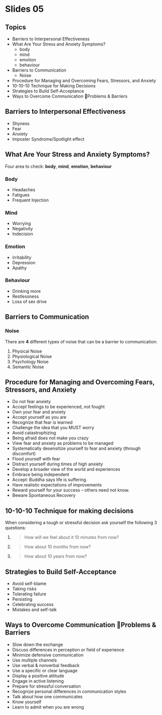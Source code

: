# Slides 05

## Topics
* Barriers to Interpersonal Effectiveness
* What Are Your Stress and Anxiety Symptoms?
  * body
  * mind
  * emotion
  * behaviour
* Barriers to Communication
  * Noise
* Procedure for Managing and Overcoming Fears, Stressors, and Anxiety
* 10-10-10 Technique for Making Decisions
* Strategies to Build Self-Acceptance
* Ways to Overcome Communication Problems & Barriers



## Barriers to Interpersonal Effectiveness
* Shyness
* Fear
* Anxiety
* Imposter Syndrome/Spotlight effect

## What Are Your Stress and Anxiety Symptoms?
Four area to check: **body**, **mind**, **emotion**, **behaviour**
### Body
* Headaches
* Fatigues
* Frequent Injection
### Mind
* Worrying
* Negativity
* Indecision
### Emotion
* Irritability
* Depression
* Apathy
### Behaviour
* Drinking more
* Restlessness
* Loss of sex drive

## Barriers to Communication
### Noise
There are **4** different types of noise that can be a barrier to communication:
1. Physical Noise
2. Physiological Noise
3. Psychology Noise
4. Semantic Noise

## Procedure for Managing and Overcoming Fears, Stressors, and Anxiety
* Do not fear anxiety
* Accept feelings to be experienced, not fought
* Own your fear and anxiety
* Accept yourself as you are
* Recognize that fear is learned
* Challenge the idea that you MUST worry
* Avoid catastrophizing
* Being afraid does not make you crazy
* View fear and anxiety as problems to be managed
* Systematically desensitize yourself to fear and anxiety (through discomfort)
* Flood yourself with fear
* Distract yourself during times of high anxiety
* Develop a broader view of the world and experiences
* Embrace being independent
* Accept: Buddha says life is suffering.
* Have realistic expectations of improvements
* Reward yourself for your success – others need not know.
* Beware Spontaneous Recovery

## 10-10-10 Technique for making decisions
When considering a tough or stressful decision ask yourself the following 3 questions:
1. >How will we feel about it 10 minutes from now?

2. >How about 10 months from now?

3. >How about 10 years from now?

## Strategies to Build Self-Acceptance
* Avoid self-blame
* Taking risks
* Tolerating failure
* Persisting
* Celebrating success
* Mistakes and self-talk

## Ways to Overcome Communication Problems & Barriers
* Slow down the exchange
* Discuss differences in perception or field of experience
* Minimize defensive communication
* Use multiple channels
* Use verbal & nonverbal feedback
* Use a specific or clear language
* Display a positive attitude
* Engage in active listening
* Prepare for stressful conversation
* Recognize personal differences in communication styles
* Talk about how one communicates
* Know yourself
* Learn to admit when you are wrong
